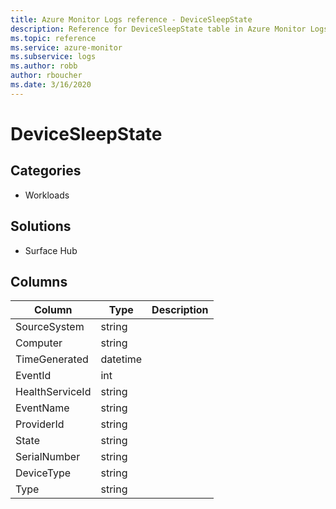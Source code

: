 ```yaml
---
title: Azure Monitor Logs reference - DeviceSleepState
description: Reference for DeviceSleepState table in Azure Monitor Logs.
ms.topic: reference
ms.service: azure-monitor
ms.subservice: logs
ms.author: robb
author: rboucher
ms.date: 3/16/2020
---
```


# DeviceSleepState

 

## Categories

- Workloads
## Solutions

- Surface Hub




## Columns

|Column|Type|Description|
|---|---|---|
|SourceSystem|string||
|Computer|string||
|TimeGenerated|datetime||
|EventId|int||
|HealthServiceId|string||
|EventName|string||
|ProviderId|string||
|State|string||
|SerialNumber|string||
|DeviceType|string||
|Type|string||

